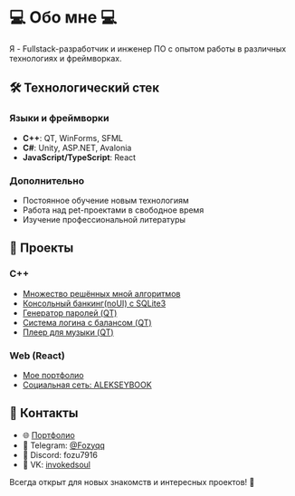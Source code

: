 # 💻 Обо мне 💻 

Я - Fullstack-разработчик и инженер ПО с опытом работы в различных технологиях и фреймворках.

## 🛠 Технологический стек

### Языки и фреймворки
- **C++**: QT, WinForms, SFML
- **C#**: Unity, ASP.NET, Avalonia
- **JavaScript/TypeScript**: React

### Дополнительно
- Постоянное обучение новым технологиям
- Работа над pet-проектами в свободное время
- Изучение профессиональной литературы

## 🚀 Проекты

### C++
  - [Множество решённых мной алгоритмов](https://github.com/Fozu7916/algorithms)
  - [Консольный банкинг(noUI) с SQLite3](https://github.com/Fozu7916/Sql-bebe)
  - [Генератор паролей (QT)](https://github.com/Fozu7916/Password-Generator-QT)
  - [Система логина с балансом (QT)](https://github.com/Fozu7916/Login-balance-qt-)
  - [Плеер для музыки (QT)](https://github.com/Fozu7916/TextRedactor/tree/main)

### Web (React)
- [Мое портфолио](https://github.com/Fozu7916/My-site-portfolio)
- [Социальная сеть: ALEKSEYBOOK](https://github.com/Fozu7916/xxxdiscord)

## 📱 Контакты

- 🌐 [Портфолио](https://fozu-portfolio.netlify.app/)
- 📱 Telegram: [@Fozyqq](https://t.me/Fozyqq)
- 💬 Discord: fozu7916
- 📘 VK: [invokedsoul](https://vk.com/invokedsoul)

Всегда открыт для новых знакомств и интересных проектов! 🤝
